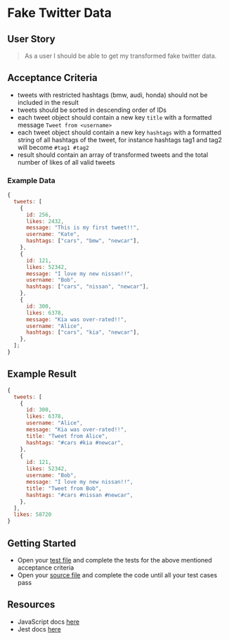 # Fake Twitter Data

## User Story

> As a user I should be able to get my transformed fake twitter data.

## Acceptance Criteria

- tweets with restricted hashtags (bmw, audi, honda) should not be included in the result
- tweets should be sorted in descending order of IDs
- each tweet object should contain a new key `title` with a formatted message `Tweet from <username>`
- each tweet object should contain a new key `hashtags` with a formatted string of all hashtags of the tweet, for instance hashtags tag1 and tag2 will become `#tag1 #tag2`
- result should contain an array of transformed tweets and the total number of likes of all valid tweets

### Example Data

```javascript
{
  tweets: [
    {
      id: 256,
      likes: 2432,
      message: "This is my first tweet!!",
      username: "Kate",
      hashtags: ["cars", "bmw", "newcar"],
    },
    {
      id: 121,
      likes: 52342,
      message: "I love my new nissan!!",
      username: "Bob",
      hashtags: ["cars", "nissan", "newcar"],
    },
    {
      id: 300,
      likes: 6378,
      message: "Kia was over-rated!!",
      username: "Alice",
      hashtags: ["cars", "kia", "newcar"],
    },
  ];
}
```

## Example Result

```javascript
{
  tweets: [
    {
      id: 300,
      likes: 6378,
      username: "Alice",
      message: "Kia was over-rated!!",
      title: "Tweet from Alice",
      hashtags: "#cars #kia #newcar",
    },
    {
      id: 121,
      likes: 52342,
      username: "Bob",
      message: "I love my new nissan!!",
      title: "Tweet from Bob",
      hashtags: "#cars #nissan #newcar",
    },
  ],
  likes: 58720
}
```

## Getting Started

- Open your [test file](./index.test.js) and complete the tests for the above mentioned acceptance criteria
- Open your [source file](./index.js) and complete the code until all your test cases pass

## Resources

- JavaScript docs [here](https://developer.mozilla.org/en-US/docs/Learn/JavaScript)
- Jest docs [here](https://jestjs.io/docs/getting-started)
